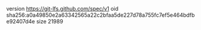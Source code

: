 version https://git-lfs.github.com/spec/v1
oid sha256:a0a49850e2a63342565a22c2bfaa5de227d78a755fc7ef5e464bdfbe92407d4e
size 21989
